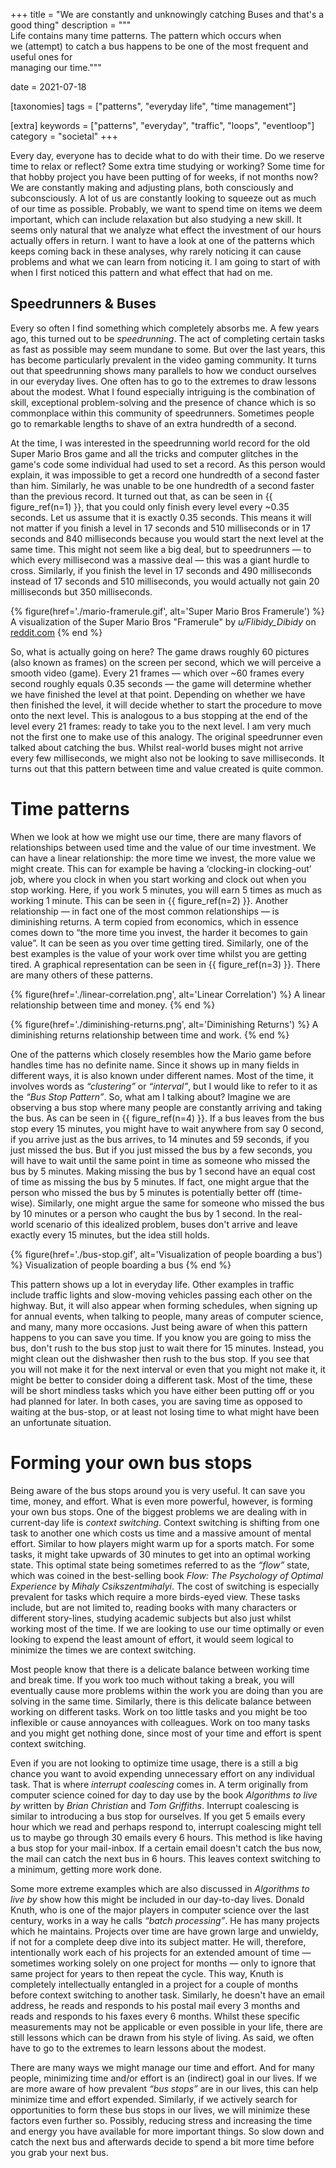+++
title = "We are constantly and unknowingly catching Buses and that's a good thing"
description = """\
Life contains many time patterns. The pattern which occurs when \
we (attempt) to catch a bus happens to be one of the most frequent and useful ones for \
managing our time."""

date = 2021-07-18

[taxonomies]
tags = ["patterns", "everyday life", "time management"]

[extra]
keywords = ["patterns", "everyday", "traffic", "loops", "eventloop"]
category = "societal"
+++

Every day, everyone has to decide what to do with their time. Do we reserve time
to relax or reflect? Some extra time studying or working? Some time for that
hobby project you have been putting of for weeks, if not months now? We are
constantly making and adjusting plans, both consciously and subconsciously. A
lot of us are constantly looking to squeeze out as much of our time as possible.
Probably, we want to spend time on items we deem important, which can include
relaxation but also studying a new skill. It seems only natural that we analyze
what effect the investment of our hours actually offers in return. I want to
have a look at one of the patterns which keeps coming back in these analyses,
why rarely noticing it can cause problems and what we can learn from noticing
it. I am going to start of with when I first noticed this pattern and what
effect that had on me.

## Speedrunners & Buses

Every so often I find something which completely absorbs me. A few years ago,
this turned out to be *speedrunning*. The act of completing certain tasks as
fast as possible may seem mundane to some. But over the last years, this has
become particularly prevalent in the video gaming community. It turns out that
speedrunning shows many parallels to how we conduct ourselves in our everyday
lives. One often has to go to the extremes to draw lessons about the modest.
What I found especially intriguing is the combination of skill, exceptional
problem-solving and the presence of chance which is so commonplace within this
community of speedrunners. Sometimes people go to remarkable lengths to shave of
an extra hundredth of a second.

<!--
https://www.reddit.com/r/oddlysatisfying/comments/lyoybp/so_imagine_a_bus_super_mario_bros_1_visual/

In the original Super Mario Bros., there is a game function only important to speedrunners called a "framerule". Here's how it's usually explained:

Imagine that the flag at the end of the level is a bus stop. A bus arrives to take Mario to the next level every 21 frames (about 0.32 seconds). If you miss it, you will have to wait for the next "bus", meaning a time loss of 0.32 seconds.

The video here is demonstrating that no matter when you hit the flagpole (left), you will always enter the next level at a set interval determined by the framerule (right).
-->

At the time, I was interested in the speedrunning world record for the old Super
Mario Bros game and all the tricks and computer glitches in the game's code some
individual had used to set a record. As this person would explain, it was
impossible to get a record one hundredth of a second faster than him. Similarly,
he was unable to be one hundredth of a second faster than the previous record.
It turned out that, as can be seen in {{ figure_ref(n=1) }}, that you could only
finish every level every ~0.35 seconds. Let us assume that it is exactly 0.35
seconds. This means it will not matter if you finish a level in 17 seconds and
510 milliseconds or in 17 seconds and 840 milliseconds because you would start
the next level at the same time. This might not seem like a big deal, but to
speedrunners &mdash; to which every millisecond was a massive deal &mdash; this
was a giant hurdle to cross.  Similarly, if you finish the level in 17 seconds
and 490 milliseconds instead of 17 seconds and 510 milliseconds, you would
actually not gain 20 milliseconds but 350 milliseconds. 

{% figure(href='./mario-framerule.gif', alt='Super Mario Bros Framerule') %}
A visualization of the Super Mario Bros "Framerule" by <em>u/Flibidy_Dibidy</em> on
<a href="https://www.reddit.com/r/oddlysatisfying/comments/lyoybp/so_imagine_a_bus_super_mario_bros_1_visual/">reddit.com</a>
{% end %}

So, what is actually going on here? The game draws roughly 60 pictures (also
known as frames) on the screen per second, which we will perceive a smooth video
(game). Every 21 frames &mdash; which over ~60 frames every second roughly
equals 0.35 seconds &mdash; the game will determine whether we have finished the
level at that point. Depending on whether we have then finished the level, it
will decide whether to start the procedure to move onto the next level. This is
analogous to a bus stopping at the end of the level every 21 frames: ready to
take you to the next level. I am very much not the first one to make use of this
analogy. The original speedrunner even talked about catching the bus. Whilst
real-world buses might not arrive every few milliseconds, we might also not be
looking to save milliseconds. It turns out that this pattern between time and
value created is quite common.

# Time patterns

When we look at how we might use our time, there are many flavors of
relationships between used time and the value of our time investment. We can
have a linear relationship: the more time we invest, the more value we might
create. This can for example be having a &lsquo;clocking-in clocking-out&rsquo;
job, where you clock in when you start working and clock out when you stop
working. Here, if you work 5 minutes, you will earn 5 times as much as working 1
minute. This can be seen in {{ figure_ref(n=2) }}. Another relationship &mdash;
in fact one of the most common relationships &mdash; is diminishing returns.  A
term copied from economics, which in essence comes down to &ldquo;the more time
you invest, the harder it becomes to gain value&rdquo;. It can be seen as you
over time getting tired. Similarly, one of the best examples is the value of
your work over time whilst you are getting tired. A graphical representation can
be seen in {{ figure_ref(n=3) }}. There are many others of these patterns.

{% figure(href='./linear-correlation.png', alt='Linear Correlation') %}
A linear relationship between time and money.
{% end %}

{% figure(href='./diminishing-returns.png', alt='Diminishing Returns') %}
A diminishing returns relationship between time and work.
{% end %}

One of the patterns which closely resembles how the Mario game before handles
time has no definite name. Since it shows up in many fields in different ways,
it is also known under different names. Most of the time, it involves words as
*&ldquo;clustering&rdquo;* or *&ldquo;interval&rdquo;*, but I would like to
refer to it as the *&ldquo;Bus Stop Pattern&rdquo;*. So, what am I talking
about? Imagine we are observing a bus stop where many people are constantly
arriving and taking the bus. As can be seen in {{ figure_ref(n=4) }}. If a bus
leaves from the bus stop every 15 minutes, you might have to wait anywhere from
say 0 second, if you arrive just as the bus arrives, to 14 minutes and 59
seconds, if you just missed the bus. But if you just missed the bus by a few
seconds, you will have to wait until the same point in time as someone who
missed the bus by 5 minutes. Making missing the bus by 1 second have an equal
cost of time as missing the bus by 5 minutes. If fact, one might argue that the
person who missed the bus by 5 minutes is potentially better off (time-wise).
Similarly, one might argue the same for someone who missed the bus by 10 minutes
or a person who caught the bus by 1 second. In the real-world scenario of this
idealized problem, buses don't arrive and leave exactly every 15 minutes, but
the idea still holds.

{% figure(href='./bus-stop.gif', alt='Visualization of people boarding a bus') %}
Visualization of people boarding a bus
{% end %}

This pattern shows up a lot in everyday life. Other examples in traffic include
traffic lights and slow-moving vehicles passing each other on the highway. But,
it will also appear when forming schedules, when signing up for annual events,
when talking to people, many areas of computer science, and many, many more
occasions. Just being aware of when this pattern happens to you can save you
time. If you know you are going to miss the bus, don't rush to the bus stop just
to wait there for 15 minutes. Instead, you might clean out the dishwasher then
rush to the bus stop. If you see that you will not make it for the next interval
or even that you might not make it, it might be better to consider doing a
different task. Most of the time, these will be short mindless tasks which you
have either been putting off or you had planned for later. In both cases, you
are saving time as opposed to waiting at the bus-stop, or at least not losing
time to what might have been an unfortunate situation.

# Forming your own bus stops

Being aware of the bus stops around you is very useful. It can save you time,
money, and effort. What is even more powerful, however, is forming your own bus
stops. One of the biggest problems we are dealing with in current-day life is
*context switching*.  Context switching is shifting from one task to another one
which costs us time and a massive amount of mental effort. Similar to how
players might warm up for a sports match. For some tasks, it might take upwards
of 30 minutes to get into an optimal working state. This optimal state being
sometimes referred to as the *&ldquo;flow&rdquo;* state, which was coined in the
best-selling book *Flow: The Psychology of Optimal Experience* by *Mihaly
Csikszentmihalyi*.  The cost of switching is especially prevalent for tasks
which require a more birds-eyed view. These tasks include, but are not limited
to, reading books with many characters or different story-lines, studying
academic subjects but also just whilst working most of the time. If we are
looking to use our time optimally or even looking to expend the least amount of
effort, it would seem logical to minimize the times we are context switching. 

Most people know that there is a delicate balance between working time and break
time. If you work too much without taking a break, you will eventually cause
more problems within the work you are doing than you are solving in the same
time. Similarly, there is this delicate balance between working on different
tasks. Work on too little tasks and you might be too inflexible or cause
annoyances with colleagues. Work on too many tasks and you might get nothing
done, since most of your time and effort is spent context switching.

Even if you are not looking to optimize time usage, there is a still a big
chance you want to avoid expending unnecessary effort on any individual task.
That is where *interrupt coalescing* comes in. A term originally from computer
science coined for day to day use by the book *Algorithms to live by* written by
*Brian Christian* and *Tom Griffiths*. Interrupt coalescing is similar to
introducing a bus stop for ourselves. If you get 5 emails every hour which we
read and perhaps respond to, interrupt coalescing might tell us to maybe go
through 30 emails every 6 hours. This method is like having a bus stop for your
mail-inbox. If a certain email doesn't catch the bus now, the mail can catch the
next bus in 6 hours. This leaves context switching to a minimum, getting more
work done.

Some more extreme examples which are also discussed in *Algorithms to live by*
show how this might be included in our day-to-day lives. Donald Knuth, who is
one of the major players in computer science over the last century, works in
a way he calls *&ldquo;batch processing&rdquo;*. He has many projects which he
maintains. Projects over time are have grown large and unwieldy, if not for a
complete deep dive into its subject matter. He will, therefore, intentionally
work each of his projects for an extended amount of time &mdash; sometimes
working solely on one project for months &mdash; only to ignore that same
project for years to then repeat the cycle. This way, Knuth is completely
intellectually entangled in a project for a couple of months before context
switching to another task. Similarly, he doesn't have an email address, he
reads and responds to his postal mail every 3 months and reads and responds to
his faxes every 6 months. Whilst these specific measurements may not be
applicable or even possible in your life, there are still lessons which can be
drawn from his style of living. As said, we often have to go to the extremes to
learn lessons about the modest.

There are many ways we might manage our time and effort. And for many people,
minimizing time and/or effort is an (indirect) goal in our lives. If we are more
aware of how prevalent *&ldquo;bus stops&rdquo;* are in our lives, this can help
minimize time and effort expended. Similarly, if we actively search for
opportunities to form these bus stops in our lives, we will minimize these
factors even further so. Possibly, reducing stress and increasing the time and
energy you have available for more important things. So slow down and catch the
next bus and afterwards decide to spend a bit more time before you grab your
next bus.
